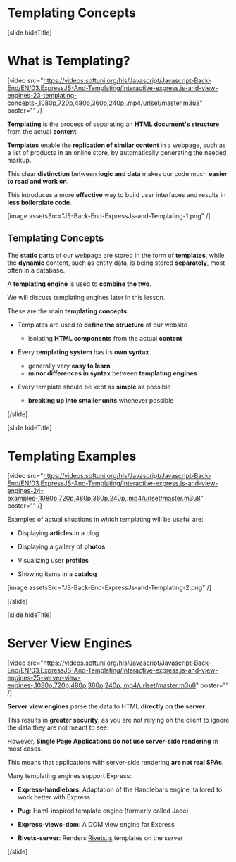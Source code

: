 # Templating Concepts

[slide hideTitle]

# What is Templating?

[video src="https://videos.softuni.org/hls/Javascript/Javascript-Back-End/EN/03.ExpressJS-And-Templating/interactive-express.js-and-view-engines-23-templating-concepts-,1080p,720p,480p,360p,240p,.mp4/urlset/master.m3u8" poster="" /]

**Templating** is the process of separating an **HTML document's structure** from the actual **content**.

**Templates** enable the **replication of similar content** in a webpage, such as a list of products in an online store, by automatically generating the needed markup.

This clear **distinction** between **logic and data** makes our code much **easier to read and work on**.

This introduces a more **effective** way to build user interfaces and results in **less boilerplate code**.

[image assetsSrc="JS-Back-End-ExpressJs-and-Templating-1.png" /]

## Templating Concepts

The **static** parts of our webpage are stored in the form of **templates**, while the **dynamic** content, such as entity data, is being stored **separately**, most often in a database.

A **templating engine** is used to **combine the two**.

We will discuss templating engines later in this lesson.

These are the main **templating concepts**:

- Templates are used to **define the structure** of our website
    - isolating **HTML components** from the actual **content**

- Every **templating system** has its **own syntax**
    - generally very **easy to learn**
    - **minor differences in syntax** between **templating engines**

- Every template should be kept as **simple** as possible
    - **breaking up into smaller units** whenever possible

[/slide]


[slide hideTitle]
# Templating Examples

[video src="https://videos.softuni.org/hls/Javascript/Javascript-Back-End/EN/03.ExpressJS-And-Templating/interactive-express.js-and-view-engines-24-examples-,1080p,720p,480p,360p,240p,.mp4/urlset/master.m3u8" poster="" /]

Examples of actual situations in which templating will be useful are: 

- Displaying **articles** in a blog

- Displaying a gallery of **photos**

- Visualizing user **profiles**

- Showing items in a **catalog**

[image assetsSrc="JS-Back-End-ExpressJs-and-Templating-2.png" /]

[/slide]

[slide hideTitle]

# Server View Engines

[video src="https://videos.softuni.org/hls/Javascript/Javascript-Back-End/EN/03.ExpressJS-And-Templating/interactive-express.js-and-view-engines-25-server-view-engines-,1080p,720p,480p,360p,240p,.mp4/urlset/master.m3u8" poster="" /]

**Server view engines** parse the data to HTML **directly on the server**.

This results in **greater security**, as you are not relying on the client to ignore the data they are not meant to see.

However, **Single Page Applications do not use server-side rendering** in most cases.

This means that applications with server-side rendering **are not real SPAs**.

Many templating engines support Express:

- **Express-handlebars**: Adaptation of the Handlebars engine, tailored to work better with Express
  
- **Pug**: Haml\-inspired template engine (formerly called Jade)
  
- **Express-views-dom**: A DOM view engine for Express

- **Rivets-server**: Renders [Rivets.js](http://rivetsjs.com) templates on the server

[/slide]
